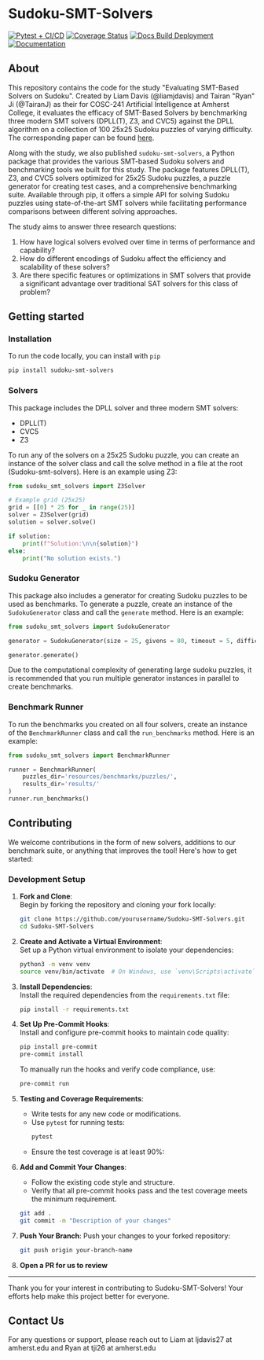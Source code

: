 # Sudoku-SMT-Solvers

[![Pytest + CI/CD](https://github.com/liamjdavis/Sudoku-SMT-Solvers/actions/workflows/test.yml/badge.svg)](ttps://github.com/liamjdavis/Sudoku-SMT-Solvers/actions/workflows/test.yml)
[![Coverage Status](https://coveralls.io/repos/github/liamjdavis/Sudoku-SMT-Solvers/badge.svg)](https://coveralls.io/github/liamjdavis/Sudoku-SMT-Solvers)
[![Docs Build Deployment](https://github.com/liamjdavis/Sudoku-SMT-Solvers/actions/workflows/docs.yml/badge.svg)](https://github.com/liamjdavis/Sudoku-SMT-Solvers/actions/workflows/docs.yml)
[![Documentation](https://img.shields.io/badge/docs-latest-blue.svg)](https://liamjdavis.github.io/Sudoku-SMT-Solvers)


## About
This repository contains the code for the study "Evaluating SMT-Based Solvers on Sudoku". Created by Liam Davis (@liamjdavis) and Tairan "Ryan" Ji (@TairanJ) as their for COSC-241 Artificial Intelligence at Amherst College, it evaluates the efficacy of SMT-Based Solvers by benchmarking three modern SMT solvers (DPLL(T), Z3, and CVC5) against the DPLL algorithm on a collection of 100 25x25 Sudoku puzzles of varying difficulty. The corresponding paper can be found [here](https://arxiv.org/abs/2501.08569).

Along with the study, we also published `sudoku-smt-solvers`, a Python package that provides the various SMT-based Sudoku solvers and benchmarking tools we built for this study. The package features DPLL(T), Z3, and CVC5 solvers optimized for 25x25 Sudoku puzzles, a puzzle generator for creating test cases, and a comprehensive benchmarking suite. Available through pip, it offers a simple API for solving Sudoku puzzles using state-of-the-art SMT solvers while facilitating performance comparisons between different solving approaches.

The study aims to answer three research questions: 
1. How have logical solvers evolved over time in terms of performance and capability?
2. How do different encodings of Sudoku affect the efficiency and scalability of these solvers?
3. Are there specific features or optimizations in SMT solvers that provide a significant advantage over traditional SAT solvers for this class of problem?

## Getting started
### Installation
To run the code locally, you can install with `pip`

```bash
pip install sudoku-smt-solvers
```

### Solvers
This package includes the DPLL solver and three modern SMT solvers:
* DPLL(T)
* CVC5
* Z3

To run any of the solvers on a 25x25 Sudoku puzzle, you can create an instance of the solver class and call the solve method in a file at the root (Sudoku-smt-solvers). Here is an example using Z3:

```python
from sudoku_smt_solvers import Z3Solver

# Example grid (25x25)
grid = [[0] * 25 for _ in range(25)]
solver = Z3Solver(grid)
solution = solver.solve()

if solution:
    print(f"Solution:\n\n{solution}")
else:
    print("No solution exists.")
```

### Sudoku Generator
This package also includes a generator for creating Sudoku puzzles to be used as benchmarks. To generate a puzzle, create an instance of the `SudokuGenerator` class and call the `generate` method. Here is an example:

```python
from sudoku_smt_solvers import SudokuGenerator

generator = SudokuGenerator(size = 25, givens = 80, timeout = 5, difficulty = "Medium", puzzles_dir = "benchmarks/puzzles", solutions_dir = "benchmarks/solutions")

generator.generate()
```

Due to the computational complexity of generating large sudoku puzzles, it is recommended that you run multiple generator instances in parallel to create benchmarks.

### Benchmark Runner
To run the benchmarks you created on all four solvers, create an instance of the `BenchmarkRunner` class and call the `run_benchmarks` method. Here is an example:

```python
from sudoku_smt_solvers import BenchmarkRunner

runner = BenchmarkRunner(
    puzzles_dir='resources/benchmarks/puzzles/',
    results_dir='results/'
)
runner.run_benchmarks()
```

## Contributing

We welcome contributions in the form of new solvers, additions to our benchmark suite, or anything that improves the tool! Here's how to get started:

### Development Setup

1. **Fork and Clone**:  
   Begin by forking the repository and cloning your fork locally:
   ```bash
   git clone https://github.com/yourusername/Sudoku-SMT-Solvers.git
   cd Sudoku-SMT-Solvers
   ```

2. **Create and Activate a Virtual Environment**:  
   Set up a Python virtual environment to isolate your dependencies:
   ```bash
   python3 -m venv venv
   source venv/bin/activate  # On Windows, use `venv\Scripts\activate`
   ```

3. **Install Dependencies**:  
   Install the required dependencies from the `requirements.txt` file:
   ```bash
   pip install -r requirements.txt
   ```

4. **Set Up Pre-Commit Hooks**:  
   Install and configure pre-commit hooks to maintain code quality:
   ```bash
   pip install pre-commit
   pre-commit install
   ```

   To manually run the hooks and verify code compliance, use:
   ```bash
   pre-commit run
   ```

5. **Testing and Coverage Requirements**:  
   - Write tests for any new code or modifications.
   - Use `pytest` for running tests:
     ```bash
     pytest
     ```
   - Ensure the test coverage is at least 90%:

6. **Add and Commit Your Changes**:  
   - Follow the existing code style and structure.
   - Verify that all pre-commit hooks pass and the test coverage meets the minimum requirement.
   ```bash
   git add .
   git commit -m "Description of your changes"
   ```

7. **Push Your Branch**:
   Push your changes to your forked repository:
   ```bash
   git push origin your-branch-name
   ```

8. **Open a PR for us to review**
---

Thank you for your interest in contributing to Sudoku-SMT-Solvers! Your efforts help make this project better for everyone.


## Contact Us
For any questions or support, please reach out to Liam at ljdavis27 at amherst.edu and Ryan at tji26 at amherst.edu
